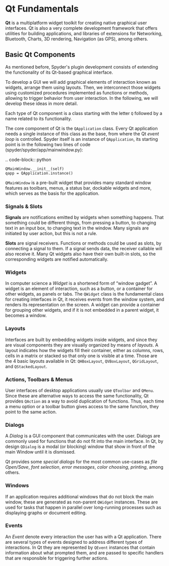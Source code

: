 # Qt Fundamentals

**Qt** is a multiplatform widget toolkit for creating native graphical user interfaces. Qt is also a very complete development framework that offers utilities for building applications, and libraries of extensions for Networking, Bluetooth, Charts, 3D rendering, Navigation (as GPS), among others.

## Basic Qt Components

As mentioned before, Spyder's plugin development consists of extending the functionality of its Qt-based graphical interface.

To develop a GUI we will add graphical elements of interaction known as widgets, arrange them using layouts. Then, we interconnect those widgets using customized procedures implemented as functions or methods, allowing to trigger behavior from user interaction. In the following, we will develop these ideas in more detail.

Each type of Qt component is a class starting with the letter ``Q`` followed by a name related to its functionality.

The core component of Qt is the ``QApplication`` class. Every Qt application needs a single instance of this class as the base, from where the Qt *event loop* is controlled.
Spyder itself is an instance of ``QApplication``, its starting point is in the following two lines of code (spyder/spyder/app/mainwindow.py):

 .. code-block:: python

    QMainWindow.__init__(self)
    qapp = QApplication.instance()

``QMainWindow`` is a pre-built widget that provides many standard window features as toolbars, menus, a status bar, dockable widgets and more, which serves as the basis for the application.

### Signals & Slots

**Signals** are notifications emitted by widgets when something happens. That something could be different things, from pressing a button, to changing text in an input box, to changing text in the window.
 Many signals are initiated by user action, but this is not a rule.

**Slots** are signal receivers. Functions or methods could be used as slots, by connecting a signal to them.
If a signal sends data, the receiver callable will also receive it.
Many Qt widgets also have their own built-in slots, so the corresponding widgets are notified automatically.


### Widgets

In computer science a *Widget* is a shortened form of “window gadget”. A widget is an element of interaction, such as a button, or a container for other widgets, as panels or tabs.
The ``QWidget`` class is the fundamental class for creating interfaces in Qt, it receives events from the window system, and renders its representation on the screen. A widget can provide a container for grouping other widgets, and if it is not embedded in a parent widget, it becomes a window.


### Layouts

Interfaces are built by embedding widgets inside widgets, and since they are visual components they are visually organized by means of *layouts*.
A layout indicates how the widgets fill their container, either as columns, rows, cells in a matrix or stacked so that only one is visible at a time.
Those are the 4 basic layouts available in Qt: ``QHBoxLayout``, ``QVBoxLayout``, ``QGridLayout``, and ``QStackedLayout``.



### Actions, Toolbars & Menus

User interfaces of desktop applications usually use ``QToolbar`` and ``QMenu``. Since these are alternative ways to access the same functionality, Qt provides ``QAction`` as a way to avoid duplication of functions.
Thus, each time a menu option or a toolbar button gives access to the same function, they point to the same action.

### Dialogs

A *Dialog* is a GUI component that communicates with the user. Dialogs are commonly used for functions that do not fit into the main interface.
In Qt, by design ``QDialog`` is a modal (or blocking) window that show in front of the main Window until it is dismissed.

Qt provides some *special dialogs* for the most common use-cases as *file Open/Save*, *font selection*, *error messages*, *color choosing*, *printing*, among others.


### Windows

If an application requires additional windows that do not block the main window, these are generated as non-parent ``QWidget`` instances.
These are used for tasks that happen in parallel over long-running processes such as displaying graphs or document editing.


### Events

An *Event* denote every interaction the user has with a Qt application. There are several types of events designed to address different types of interactions.
In Qt they are represented by ``QEvent`` instances that contain information about what prompted them, and are passed to specific handlers that are responsible for triggering further actions.